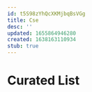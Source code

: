 ```yaml
---
id: t5S98zYhQcXKMjbqBsVGg
title: Cse
desc: ''
updated: 1655864946280
created: 1638163110934
stub: true
---
```


# Curated List